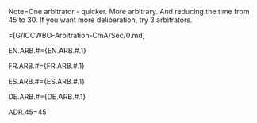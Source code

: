 Note=One arbitrator - quicker.  More arbitrary.  And reducing the time from 45 to 30. If you want more deliberation, try 3 arbitrators.

=[G/ICCWBO-Arbitration-CmA/Sec/0.md] 

EN.ARB.#={EN.ARB.#.1}

FR.ARB.#={FR.ARB.#.1}

ES.ARB.#={ES.ARB.#.1}

DE.ARB.#={DE.ARB.#.1}

ADR.45=45